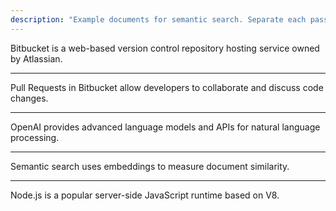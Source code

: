 ```yaml
---
description: "Example documents for semantic search. Separate each passage with *** lines."
---
```


Bitbucket is a web-based version control repository hosting service owned by Atlassian.

***

Pull Requests in Bitbucket allow developers to collaborate and discuss code changes.

***

OpenAI provides advanced language models and APIs for natural language processing.

***

Semantic search uses embeddings to measure document similarity.

***

Node.js is a popular server-side JavaScript runtime based on V8.
